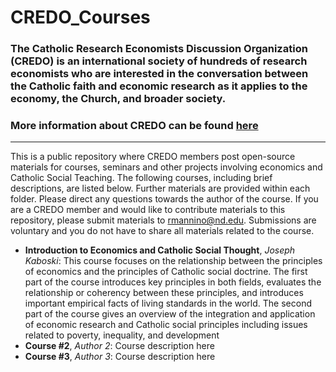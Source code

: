 # CREDO_Courses

### The Catholic Research Economists Discussion Organization (CREDO) is an international society of hundreds of research economists who are interested in the conversation between the Catholic faith and economic research as it applies to the economy, the Church, and broader society.

### More information about CREDO can be found [here](https://credo-economists.org/)
---

This is a public repository where CREDO members post open-source materials for courses, seminars and other projects involving economics and Catholic Social Teaching. The following courses, including brief descriptions, are listed below. Further materials are provided within each folder. Please direct any questions towards the author of the course. If you are a CREDO member and would like to contribute materials to this repository, please submit materials to rmannino@nd.edu. Submissions are voluntary and you do not have to share all materials related to the course.

- **Introduction to Economics and Catholic Social Thought**, *Joseph Kaboski*: This course focuses on the relationship between the principles of economics and the principles of Catholic social doctrine. The first part of the course introduces key principles in both fields, evaluates the relationship or coherency between these principles, and introduces important empirical facts of living standards in the world. The second part of the course gives an overview of the integration and application of economic research and Catholic social principles including issues related to poverty, inequality, and development
- **Course #2**, *Author 2*: Course description here
- **Course #3**, *Author 3*: Course description here



